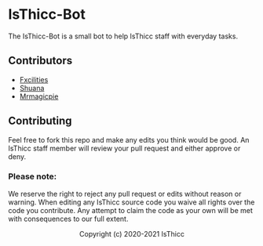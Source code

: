 # IsThicc-Bot

The IsThicc-Bot is a small bot to help IsThicc staff with everyday tasks. 

## Contributors

- [Fxcilities](https://github.com/Fxcilities)
- [Shuana](https://github.com/shuanaongithub)
- [Mrmagicpie](https://github.com/Mrmagicpie)

## Contributing 

Feel free to fork this repo and make any edits you think would be good. An IsThicc staff member will review your pull request and either approve or deny.

### Please note:

We reserve the right to reject any pull request or edits without reason or warning. When editing any IsThicc source code you waive all rights over the code you contribute. Any attempt to claim the code as your own will be met with consequences to our full extent.

<p align="center">Copyright (c) 2020-2021 IsThicc</p>
